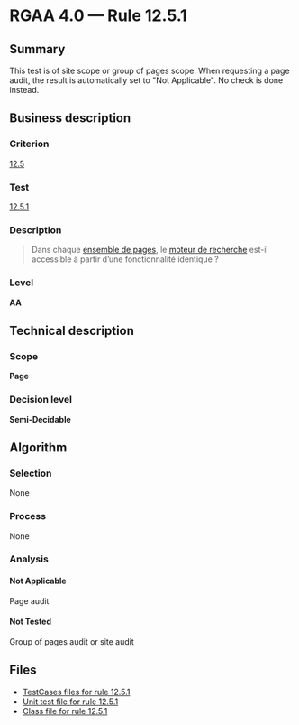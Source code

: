 # RGAA 4.0 — Rule 12.5.1

## Summary

This test is of site scope or group of pages scope. When requesting a page audit, the result is automatically set to "Not Applicable". No check is done instead.

## Business description

### Criterion

[12.5](https://www.numerique.gouv.fr/publications/rgaa-accessibilite/methode/criteres/#crit-12-5)

### Test

[12.5.1](https://www.numerique.gouv.fr/publications/rgaa-accessibilite/methode/criteres/#test-12-5-1)

### Description

> Dans chaque [ensemble de pages](https://www.numerique.gouv.fr/publications/rgaa-accessibilite/methode/glossaire/#ensemble-de-pages), le [moteur de recherche](https://www.numerique.gouv.fr/publications/rgaa-accessibilite/methode/glossaire/#moteur-de-recherche-interne-a-un-site-web) est-il accessible à partir d’une fonctionnalité identique ?

### Level

**AA**


## Technical description

### Scope

**Page**

### Decision level

**Semi-Decidable**

## Algorithm

### Selection

None

### Process

None

### Analysis

#### Not Applicable

Page audit 

#### Not Tested

Group of pages audit or site audit



## Files

- [TestCases files for rule 12.5.1](https://gitlab.com/asqatasun/Asqatasun/-/tree/v5/rules/rules-rgaa4.0/src/test/resources/testcases/rgaa40/Rgaa40Rule120501/)
- [Unit test file for rule 12.5.1](https://gitlab.com/asqatasun/Asqatasun/-/blob/v5/rules/rules-rgaa4.0/src/test/java/org/asqatasun/rules/rgaa40/Rgaa40Rule120501Test.java)
- [Class file for rule 12.5.1](https://gitlab.com/asqatasun/Asqatasun/-/blob/v5/rules/rules-rgaa4.0/src/main/java/org/asqatasun/rules/rgaa40/Rgaa40Rule120501.java)


